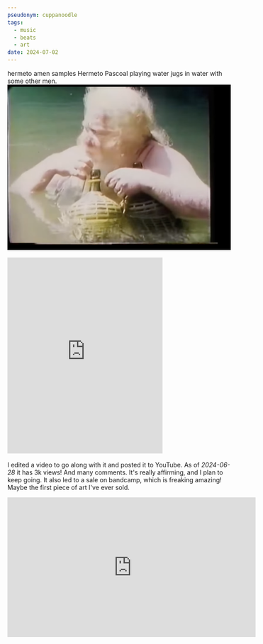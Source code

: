 ```yaml
---
pseudonym: cuppanoodle
tags:
  - music
  - beats
  - art
date: 2024-07-02
---
```

 hermeto amen samples Hermeto Pascoal playing water jugs in water with some other men.
![](../../../public/attachments/Screenshot-2024-06-20-at-23.47.41.png)
<iframe style="border: 0; width: 350px; height: 442px;" src="https://bandcamp.com/EmbeddedPlayer/track=244297502/size=large/bgcol=ffffff/linkcol=63b2cc/tracklist=false/transparent=true/" seamless><a href="https://cuppanoodle.bandcamp.com/track/hermeto-amen">hermeto amen by cuppanoodle</a></iframe>



I edited a video to go along with it and posted it to YouTube. As of *2024-06-28* it has 3k views! And many comments. It's really affirming, and I plan to keep going. It also led to a sale on bandcamp, which is freaking amazing! Maybe the first piece of art I've ever sold.

<iframe width="560" height="315" src="https://www.youtube.com/embed/Jz_tKYqSNjQ?si=uaCE_JsnSrZ1JbWz" title="YouTube video player" frameborder="0" allow="accelerometer; autoplay; clipboard-write; encrypted-media; gyroscope; picture-in-picture; web-share" referrerpolicy="strict-origin-when-cross-origin" allowfullscreen></iframe>
